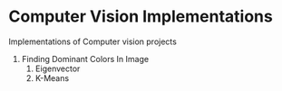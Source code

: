 # Computer Vision Implementations

Implementations of Computer vision projects


1. Finding Dominant Colors In Image
	1. Eigenvector
	2. K-Means
	 
